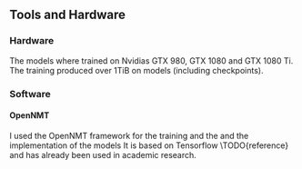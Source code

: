## Tools and Hardware
### Hardware
The models where trained on Nvidias GTX 980, GTX 1080 and GTX 1080 Ti.
The training produced over 1TiB on models (including checkpoints).

### Software
#### OpenNMT
I used the OpenNMT framework for the training and the and the implementation of the models
It is based on Tensorflow \TODO{reference} and has already been used in academic research.
